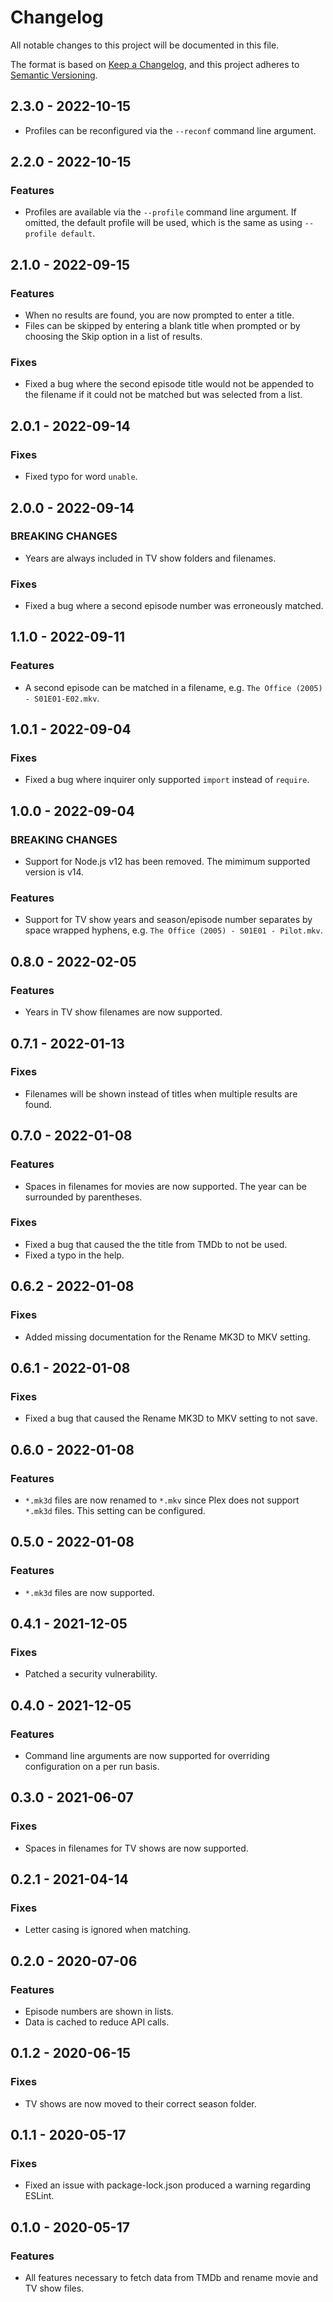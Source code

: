 # Changelog

All notable changes to this project will be documented in this file.

The format is based on [Keep a Changelog](https://keepachangelog.com/en/1.0.0/),
and this project adheres to
[Semantic Versioning](https://semver.org/spec/v2.0.0.html).

## 2.3.0 - 2022-10-15

- Profiles can be reconfigured via the `--reconf` command line argument.

## 2.2.0 - 2022-10-15

### Features

- Profiles are available via the `--profile` command line argument. If omitted,
  the default profile will be used, which is the same as using
  `--profile default`.

## 2.1.0 - 2022-09-15

### Features

- When no results are found, you are now prompted to enter a title.
- Files can be skipped by entering a blank title when prompted or by choosing
  the Skip option in a list of results.

### Fixes

- Fixed a bug where the second episode title would not be appended to the
  filename if it could not be matched but was selected from a list.

## 2.0.1 - 2022-09-14

### Fixes

- Fixed typo for word `unable`.

## 2.0.0 - 2022-09-14

### BREAKING CHANGES

- Years are always included in TV show folders and filenames.

### Fixes

- Fixed a bug where a second episode number was erroneously matched.

## 1.1.0 - 2022-09-11

### Features

- A second episode can be matched in a filename, e.g.
  `The Office (2005) - S01E01-E02.mkv`.

## 1.0.1 - 2022-09-04

### Fixes

- Fixed a bug where inquirer only supported `import` instead of `require`.

## 1.0.0 - 2022-09-04

### BREAKING CHANGES

- Support for Node.js v12 has been removed. The mimimum supported version is
  v14.

### Features

- Support for TV show years and season/episode number separates by space wrapped
  hyphens, e.g. `The Office (2005) - S01E01 - Pilot.mkv`.

## 0.8.0 - 2022-02-05

### Features

- Years in TV show filenames are now supported.

## 0.7.1 - 2022-01-13

### Fixes

- Filenames will be shown instead of titles when multiple results are found.

## 0.7.0 - 2022-01-08

### Features

- Spaces in filenames for movies are now supported. The year can be surrounded
  by parentheses.

### Fixes

- Fixed a bug that caused the the title from TMDb to not be used.
- Fixed a typo in the help.

## 0.6.2 - 2022-01-08

### Fixes

- Added missing documentation for the Rename MK3D to MKV setting.

## 0.6.1 - 2022-01-08

### Fixes

- Fixed a bug that caused the Rename MK3D to MKV setting to not save.

## 0.6.0 - 2022-01-08

### Features

- `*.mk3d` files are now renamed to `*.mkv` since Plex does not support `*.mk3d`
  files. This setting can be configured.

## 0.5.0 - 2022-01-08

### Features

- `*.mk3d` files are now supported.

## 0.4.1 - 2021-12-05

### Fixes

- Patched a security vulnerability.

## 0.4.0 - 2021-12-05

### Features

- Command line arguments are now supported for overriding configuration on a per
  run basis.

## 0.3.0 - 2021-06-07

### Fixes

- Spaces in filenames for TV shows are now supported.

## 0.2.1 - 2021-04-14

### Fixes

- Letter casing is ignored when matching.

## 0.2.0 - 2020-07-06

### Features

- Episode numbers are shown in lists.
- Data is cached to reduce API calls.

## 0.1.2 - 2020-06-15

### Fixes

- TV shows are now moved to their correct season folder.

## 0.1.1 - 2020-05-17

### Fixes

- Fixed an issue with package-lock.json produced a warning regarding ESLint.

## 0.1.0 - 2020-05-17

### Features

- All features necessary to fetch data from TMDb and rename movie and TV show
  files.
